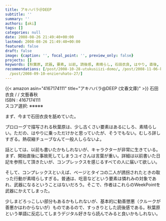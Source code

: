 ```yaml
---
title: アキハバラ＠DEEP
subtitle: ''
summary: ''
authors: [aki]
tags: []
categories: null
date: 2008-08-26 21:49:40+00:00
lastmod: 2008-08-26 21:49:40+00:00
featured: false
draft: false
image: {caption: '', focal_point: '', preview_only: false}
projects: []
keywords: [秋葉原, 武器, 要素, 以前, 読後感, 素晴らし, 石田衣良, はやり, 直後, 春秋]
recommendations: [/post/2008-10-28-utukusiizi-domo/, /post/2008-11-06-koredeiinoda/,
  /post/2008-09-10-enzieruhato-27/]
---
```

{{< amazon asin="4167174111" title="アキハバラ@DEEP (文春文庫)" >}}
石田 衣良 / / 文藝春秋  
ISBN : 4167174111  
スコア選択: ※※※※※  
  
まず、今まで石田衣良を舐めていた。  
  
プロローグで描写される秋葉原は、少し古くさい要素はあるにしろ、素晴らしい。ただの、はやりに乗っただけかと思っていたが、そうでもない。むしろ詳しすぎる。熱収縮チューブなんて一般人しらないよ。  
  
話としては、以前も書いたかもしれないが、キャラクターが非常に生きている。まず、開始直後に事故死してしまうユイさんは言葉が重い。詳細は以前書いた日記を参照して頂きたいが、コンプレックスを感じるすべての人に届いて欲しい。  
  
そして、コンプレックスといえば、ページとタイコの二人が誘拐されたときの取った行動が素晴らしすぎる。普通は、吃音などという要素は憐れみの対象であれ、武器になるということはないだろう。そこで、作者はこれらのWeekPointを武器にかえてしまった。  
  
少しまどろっこしい部分もあるかもしれないが、基本的に勧善懲悪（クルークが善悪かはわからないが）ものであるので、すっきりとした読後感である。秋葉原という単語に反応してしまうデジタル好きなら読んでみると良いかもしれない。



